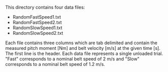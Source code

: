 This directory contains four data files:

- RandomFastSpeed1.txt
- RandomFastSpeed2.txt
- RandomSlowSpeed1.txt
- RandomSlowSpeed2.txt

Each file contains three columns which are tab delimited and contain the
measured pitch moment [Nm] and belt velocity [m/s] at the given time [s]. The
first line is the header. Each data file represents a single unloaded trial.
"Fast" corresponds to a nominal belt speed of 2 m/s and "Slow" corresponds to a
nominal belt speed of 1.2 m/s.
